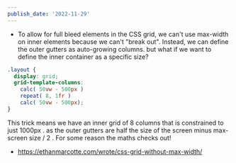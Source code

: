 ```yaml
---
publish_date: '2022-11-29'
---
```

- To allow for full bleed elements in the CSS grid, we can't use max-width on inner elements because we can't "break out". Instead, we can define the outer gutters as auto-growing columns. but what if we want to define the inner container as a specific size?

```css
.layout {
  display: grid;
  grid-template-columns:
    calc( 50vw - 500px )
    repeat( 8, 1fr )
    calc( 50vw - 500px);
}
```

This trick means we have an inner grid of 8 columns that is constrained to just 1000px . as the outer gutters are half the size of the screen minus max-screen size / 2 . For some reason the maths checks out!


- https://ethanmarcotte.com/wrote/css-grid-without-max-width/
